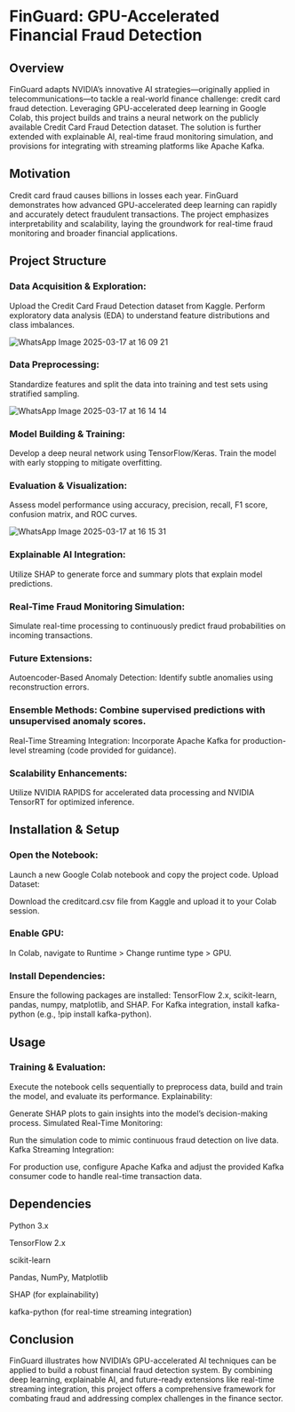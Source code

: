 # FinGuard: GPU-Accelerated Financial Fraud Detection
## Overview
FinGuard adapts NVIDIA’s innovative AI strategies—originally applied in telecommunications—to tackle a real-world finance challenge: credit card fraud detection. Leveraging GPU-accelerated deep learning in Google Colab, this project builds and trains a neural network on the publicly available Credit Card Fraud Detection dataset. The solution is further extended with explainable AI, real-time fraud monitoring simulation, and provisions for integrating with streaming platforms like Apache Kafka.

## Motivation
Credit card fraud causes billions in losses each year. FinGuard demonstrates how advanced GPU-accelerated deep learning can rapidly and accurately detect fraudulent transactions. The project emphasizes interpretability and scalability, laying the groundwork for real-time fraud monitoring and broader financial applications.

## Project Structure
### Data Acquisition & Exploration:
Upload the Credit Card Fraud Detection dataset from Kaggle.
Perform exploratory data analysis (EDA) to understand feature distributions and class imbalances.

![WhatsApp Image 2025-03-17 at 16 09 21](https://github.com/user-attachments/assets/092ae1e6-92dc-4f7b-8a63-1c3c747ba972)


### Data Preprocessing:
Standardize features and split the data into training and test sets using stratified sampling.

![WhatsApp Image 2025-03-17 at 16 14 14](https://github.com/user-attachments/assets/4ee83c54-7cd9-41a0-a602-4456553d556b)


### Model Building & Training:
Develop a deep neural network using TensorFlow/Keras.
Train the model with early stopping to mitigate overfitting.

### Evaluation & Visualization:
Assess model performance using accuracy, precision, recall, F1 score, confusion matrix, and ROC curves.

![WhatsApp Image 2025-03-17 at 16 15 31](https://github.com/user-attachments/assets/ba1400dd-ad11-4d17-aac7-9795b3658db7)

### Explainable AI Integration:
Utilize SHAP to generate force and summary plots that explain model predictions.

### Real-Time Fraud Monitoring Simulation:
Simulate real-time processing to continuously predict fraud probabilities on incoming transactions.

### Future Extensions:
Autoencoder-Based Anomaly Detection: Identify subtle anomalies using reconstruction errors.

### Ensemble Methods: Combine supervised predictions with unsupervised anomaly scores.
Real-Time Streaming Integration: Incorporate Apache Kafka for production-level streaming (code provided for guidance).

### Scalability Enhancements: 
Utilize NVIDIA RAPIDS for accelerated data processing and NVIDIA TensorRT for optimized inference.

## Installation & Setup

### Open the Notebook:
Launch a new Google Colab notebook and copy the project code.
Upload Dataset:

Download the creditcard.csv file from Kaggle and upload it to your Colab session.

### Enable GPU:
In Colab, navigate to Runtime > Change runtime type > GPU.

### Install Dependencies:
Ensure the following packages are installed: TensorFlow 2.x, scikit-learn, pandas, numpy, matplotlib, and SHAP.
For Kafka integration, install kafka-python (e.g., !pip install kafka-python).

## Usage
### Training & Evaluation:

Execute the notebook cells sequentially to preprocess data, build and train the model, and evaluate its performance.
Explainability:

Generate SHAP plots to gain insights into the model’s decision-making process.
Simulated Real-Time Monitoring:

Run the simulation code to mimic continuous fraud detection on live data.
Kafka Streaming Integration:

For production use, configure Apache Kafka and adjust the provided Kafka consumer code to handle real-time transaction data.

## Dependencies
Python 3.x

TensorFlow 2.x

scikit-learn

Pandas, NumPy, Matplotlib

SHAP (for explainability)

kafka-python (for real-time streaming integration)

## Conclusion
FinGuard illustrates how NVIDIA’s GPU-accelerated AI techniques can be applied to build a robust financial fraud detection system. By combining deep learning, explainable AI, and future-ready extensions like real-time streaming integration, this project offers a comprehensive framework for combating fraud and addressing complex challenges in the finance sector.
